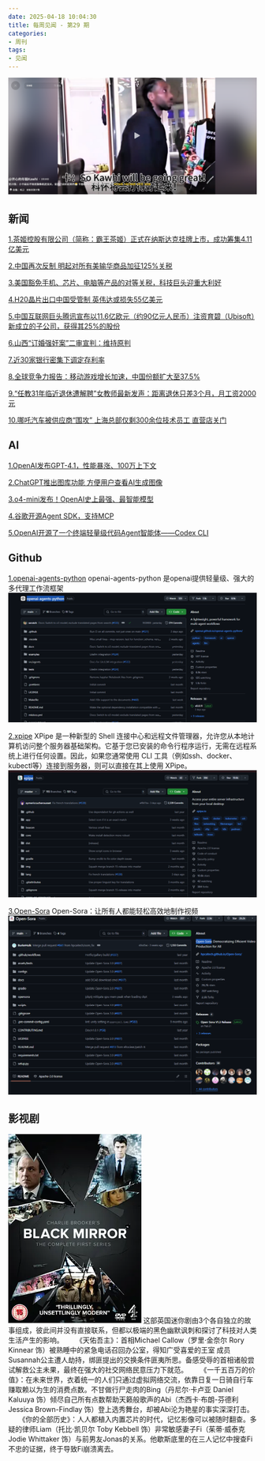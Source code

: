 ```yaml
---
date: 2025-04-18 10:04:30
title: 每周见闻 - 第29 期
categories:
- 周刊
tags:
- 见闻
---
```

![连续四年伤病NBA球星伦纳德](/images/2025/20250418100827.png)

## 新闻
[1.茶姬控股有限公司（简称：霸王茶姬）正式在纳斯达克挂牌上市，成功筹集4.11亿美元](https://mp.weixin.qq.com/s/w4EhZR7QN1cNL67QaElQRg)

[2.中国再次反制 明起对所有美输华商品加征125%关税](https://www.zaobao.com/realtime/china/story20250411-6154258)

[3.美国豁免手机、芯片、电脑等产品的对等关税，科技巨头迎重大利好](https://mp.weixin.qq.com/s/4ryMX1kB6XrkN0oVucmk9g)

[4.H20晶片出口中国受管制 英伟达或损失55亿美元](https://www.zaobao.com/realtime/china/story20250416-6195446)

[5.中国互联网巨头腾讯宣布以11.6亿欧元（约90亿元人民币）注资育碧（Ubisoft）新成立的子公司，获得其25%的股份](https://mp.weixin.qq.com/s/Ls9AMYqebmHarJzJ_TTnJA)

[6.山西“订婚强奸案”二审宣判：维持原判](https://mp.weixin.qq.com/s/Qf0gs0l7ShvNsEJJ_S5CAQ)

[7.近30家银行密集下调定存利率](https://mp.weixin.qq.com/s/E-8luKFNAjQ_Ud5Aja_3sA)

[8.全球竞争力报告：移动游戏增长加速，中国份额扩大至37.5%](https://mp.weixin.qq.com/s/uhG_DzPEr0jRkF2kKVnLPQ)

[9.“任教31年临近退休遭解聘”女教师最新发声：距离退休只差3个月，月工资2000元](https://mp.weixin.qq.com/s/WzuKXMcY-Jmbwsm_xzrWgA)

[10.哪吒汽车被供应商“围攻” 上海总部仅剩300余位技术员工 直营店关门](https://mp.weixin.qq.com/s/KfXnSxPtWJmq_oY-68tAgA)

## AI
[1.OpenAI发布GPT-4.1，性能暴涨、100万上下文](https://mp.weixin.qq.com/s/Dfnh2JBZkpouQMxnRDZW8g)

[2.ChatGPT推出图库功能 方便用户查看AI生成图像](https://tech.ifeng.com/c/8iaQZR2q4lN)

[3.o4-mini发布！OpenAI史上最强、最智能模型](https://mp.weixin.qq.com/s/CUAgtHZot88s9j-uNzRuEw)

[4.谷歌开源Agent SDK，支持MCP](https://mp.weixin.qq.com/s/ZGoDxuksDbMK2aGryJgCiw)

[5.OpenAI开源了一个终端轻量级代码Agent智能体——Codex CLI](https://mp.weixin.qq.com/s/X2B1Sy5wAcp13VTIghHGVg)

## Github
[1.openai-agents-python](https://github.com/openai/openai-agents-python)
openai-agents-python 是openai提供轻量级、强大的多代理工作流框架
![openai-agents-python](/images/2025/20250418102438.png)

[2.xpipe](https://github.com/xpipe-io/xpipe)
XPipe 是一种新型的 Shell 连接中心和远程文件管理器，允许您从本地计算机访问整个服务器基础架构。它基于您已安装的命令行程序运行，无需在远程系统上进行任何设置。因此，如果您通常使用 CLI 工具（例如ssh、docker、kubectl等）连接到服务器，则可以直接在其上使用 XPipe。
![xpipe](/images/2025/20250418102557.png)

[3.Open-Sora](https://github.com/hpcaitech/Open-Sora)
Open-Sora：让所有人都能轻松高效地制作视频
![Open-Sora](/images/2025/20250418102746.png)

## 影视剧

![黑镜](/images/2025/p1403875505.webp)
这部英国迷你剧由3个各自独立的故事组成，彼此间并没有直接联系，但都以极端的黑色幽默讽刺和探讨了科技对人类生活产生的影响。
　　《天佑吾主》：首相Michael Callow（罗里·金奈尔 Rory Kinnear 饰）被熟睡中的紧急电话召回办公室，得知广受喜爱的王室 成员Susannah公主遭人劫持，绑匪提出的交换条件匪夷所思。备感受辱的首相诸般尝试解救公主未果，最终在强大的社交网络民意压力下就范。
　　《一千五百万的价值》：在未来世界，衣着统一的人们只通过虚拟网络交流，依靠日复一日骑自行车赚取赖以为生的消费点数。不甘做行尸走肉的Bing（丹尼尔·卡卢亚 Daniel Kaluuya 饰）倾尽自己所有点数帮助天籁般歌声的Abi（杰西卡·布朗-芬德利 Jessica Brown-Findlay 饰）登上选秀舞台，却被Abi沦为艳星的事实深深打击。
　　《你的全部历史》：人人都植入内置芯片的时代，记忆影像可以被随时翻查。多疑的律师Liam（托比·凯贝尔 Toby Kebbell 饰）非常敏感妻子Fi（茱蒂·威泰克 Jodie Whittaker 饰）与前男友Jonas的关系。他歇斯底里的在三人记忆中搜查Fi不忠的证据，终于导致Fi崩溃离去。